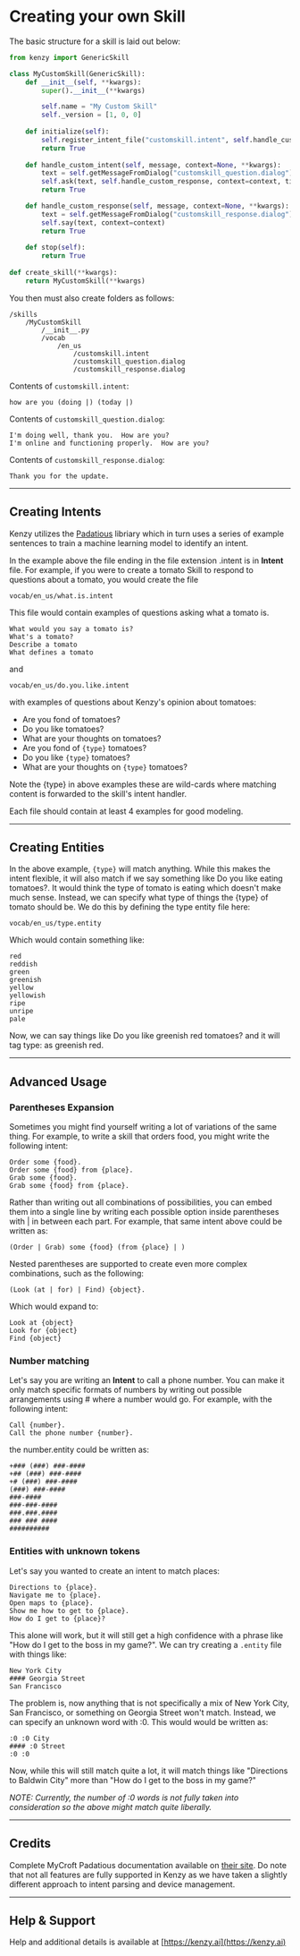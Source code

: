# Creating your own Skill

The basic structure for a skill is laid out below:

```python
from kenzy import GenericSkill

class MyCustomSkill(GenericSkill):
 	def __init__(self, **kwargs):
 		super().__init__(**kwargs)

 		self.name = "My Custom Skill"
		self._version = [1, 0, 0]
    
 	def initialize(self):
 		self.register_intent_file("customskill.intent", self.handle_custom_intent)
 		return True
       
	def handle_custom_intent(self, message, context=None, **kwargs):
 		text = self.getMessageFromDialog("customskill_question.dialog")
 		self.ask(text, self.handle_custom_response, context=context, timeout=10)
 		return True

	def handle_custom_response(self, message, context=None, **kwargs):
 		text = self.getMessageFromDialog("customskill_response.dialog")
 		self.say(text, context=context)
 		return True
     
 	def stop(self):
 		return True
        
def create_skill(**kwargs):
 	return MyCustomSkill(**kwargs)
```

You then must also create folders as follows:
```
/skills
    /MyCustomSkill
        /__init__.py
        /vocab
            /en_us
                /customskill.intent
				/customskill_question.dialog
                /customskill_response.dialog
```

Contents of ```customskill.intent```:

```
how are you (doing |) (today |)
```

Contents of ```customskill_question.dialog```:
```
I'm doing well, thank you.  How are you?
I'm online and functioning properly.  How are you?
```

Contents of ```customskill_response.dialog```:
```
Thank you for the update.
```


-----

## Creating Intents

Kenzy utilizes the [Padatious](https://mycroft-ai.gitbook.io/docs/mycroft-technologies/padatious) libriary which in turn uses a series of example sentences to train a machine learning model to identify an intent.

In the example above the file ending in the file extension .intent is in __Intent__ file. For example, if you were to create a tomato Skill to respond to questions about a tomato, you would create the file

```
vocab/en_us/what.is.intent
```

This file would contain examples of questions asking what a tomato is.
```
What would you say a tomato is?
What's a tomato?
Describe a tomato
What defines a tomato
```
and
```
vocab/en_us/do.you.like.intent
```

with examples of questions about Kenzy's opinion about tomatoes:

* Are you fond of tomatoes?
* Do you like tomatoes?
* What are your thoughts on tomatoes?
* Are you fond of ```{type}``` tomatoes?
* Do you like ```{type}``` tomatoes?
* What are your thoughts on ```{type}``` tomatoes?

Note the {type} in above examples these are wild-cards where matching content is forwarded to the skill's intent handler.

Each file should contain at least 4 examples for good modeling.

-----

## Creating Entities

In the above example, ```{type}``` will match anything. While this makes the intent flexible, it will also match if we say something like Do you like eating tomatoes?. It would think the type of tomato is eating which doesn't make much sense. Instead, we can specify what type of things the {type} of tomato should be. We do this by defining the type entity file here:

```
vocab/en_us/type.entity
```

Which would contain something like:

```
red
reddish
green
greenish
yellow
yellowish
ripe
unripe
pale
```

Now, we can say things like Do you like greenish red tomatoes? and it will tag type: as greenish red.

-----

## Advanced Usage

### Parentheses Expansion

Sometimes you might find yourself writing a lot of variations of the same thing. For example, to write a skill that orders food, you might write the following intent:

```
Order some {food}.
Order some {food} from {place}.
Grab some {food}.
Grab some {food} from {place}.
```

Rather than writing out all combinations of possibilities, you can embed them into a single line by writing each possible option inside parentheses with | in between each part. For example, that same intent above could be written as:

```
(Order | Grab) some {food} (from {place} | )
```

Nested parentheses are supported to create even more complex combinations, such as the following:

```
(Look (at | for) | Find) {object}.
```

Which would expand to:

```
Look at {object}
Look for {object}
Find {object}
```

### Number matching

Let's say you are writing an __Intent__ to call a phone number. You can make it only match specific formats of numbers by writing out possible arrangements using # where a number would go. For example, with the following intent:

```
Call {number}.
Call the phone number {number}.
```

the number.entity could be written as:

```
+### (###) ###-####
+## (###) ###-####
+# (###) ###-####
(###) ###-####
###-####
###-###-####
###.###.####
### ### ####
##########
```

### Entities with unknown tokens
Let's say you wanted to create an intent to match places:

```
Directions to {place}.
Navigate me to {place}.
Open maps to {place}.
Show me how to get to {place}.
How do I get to {place}?
```

This alone will work, but it will still get a high confidence with a phrase like "How do I get to the boss in my game?". We can try creating a ```.entity``` file with things like:

```
New York City
#### Georgia Street
San Francisco
```

The problem is, now anything that is not specifically a mix of New York City, San Francisco, or something on Georgia Street won't match. Instead, we can specify an unknown word with :0. This would would be written as:

```
:0 :0 City
#### :0 Street
:0 :0
```

Now, while this will still match quite a lot, it will match things like "Directions to Baldwin City" more than "How do I get to the boss in my game?"

*NOTE: Currently, the number of :0 words is not fully taken into consideration so the above might match quite liberally.*

-----

## Credits

Complete MyCroft Padatious documentation available on [their site](https://mycroft-ai.gitbook.io/docs/mycroft-technologies/padatious).  Do note that not all features are fully supported in Kenzy as we have taken a slightly different approach to intent parsing and device management.

-----

## Help &amp; Support
Help and additional details is available at [https://kenzy.ai](https://kenzy.ai)